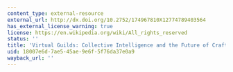 ```yaml
---
content_type: external-resource
external_url: http://dx.doi.org/10.2752/174967810X12774789403564
has_external_license_warning: true
license: https://en.wikipedia.org/wiki/All_rights_reserved
status: ''
title: 'Virtual Guilds: Collective Intelligence and the Future of Craft'
uid: 18007e6d-7ae5-45ae-9e6f-5f76da37e0a9
wayback_url: ''
---
```

